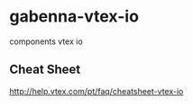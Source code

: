# gabenna-vtex-io
components vtex io

## Cheat Sheet
http://help.vtex.com/pt/faq/cheatsheet-vtex-io
